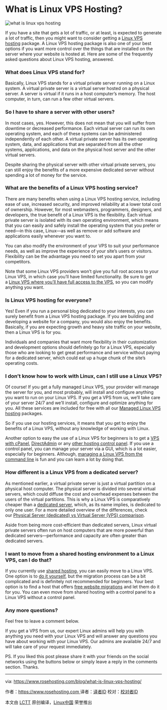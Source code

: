 What is Linux VPS Hosting?
============================================================


 ![what is linux vps hosting](https://www.rosehosting.com/blog/wp-content/uploads/2017/03/what-is-linux-vps-hosting.jpg) 

If you have a site that gets a lot of traffic, or at least, is expected to generate a lot of traffic, then you might want to consider getting a [Linux VPS hosting][6] package. A Linux VPS hosting package is also one of your best options if you want more control over the things that are installed on the server where your website is hosted at. Here are some of the frequently asked questions about Linux VPS hosting, answered.

### What does Linux VPS stand for?

Basically, Linux VPS stands for a virtual private server running on a Linux system. A virtual private server is a virtual server hosted on a physical server. A server is virtual if it runs in a host computer’s memory. The host computer, in turn, can run a few other virtual servers.

### So I have to share a server with other users?

In most cases, yes. However, this does not mean that you will suffer from downtime or decreased performance. Each virtual server can run its own operating system, and each of these systems can be administered independently of each other. A virtual private server has its own operating system, data, and applications that are separated from all the other systems, applications, and data on the physical host server and the other virtual servers.

Despite sharing the physical server with other virtual private servers, you can still enjoy the benefits of a more expensive dedicated server without spending a lot of money for the service.

### What are the benefits of a Linux VPS hosting service?

There are many benefits when using a Linux VPS hosting service, including ease of use, increased security, and improved reliability at a lower total cost of ownership. However, for most webmasters, programmers, designers, and developers, the true benefit of a Linux VPS is the flexibility. Each virtual private server is isolated with its own operating environment, which means that you can easily and safely install the operating system that you prefer or need—in this case, Linux—as well as remove or add software and applications easily whenever you want to.

You can also modify the environment of your VPS to suit your performance needs, as well as improve the experience of your site’s users or visitors. Flexibility can be the advantage you need to set you apart from your competitors.

Note that some Linux VPS providers won’t give you full root access to your Linux VPS, in which case you’ll have limited functionality. Be sure to get a [Linux VPS where you’ll have full access to the VPS][7], so you can modify anything you want.

### Is Linux VPS hosting for everyone?

Yes! Even if you run a personal blog dedicated to your interests, you can surely benefit from a Linux VPS hosting package. If you are building and developing a website for a company, you would also enjoy the benefits. Basically, if you are expecting growth and heavy site traffic on your website, then a Linux VPS is for you.

Individuals and companies that want more flexibility in their customization and development options should definitely go for a Linux VPS, especially those who are looking to get great performance and service without paying for a dedicated server, which could eat up a huge chunk of the site’s operating costs.

### I don’t know how to work with Linux, can I still use a Linux VPS?

Of course! If you get a fully managed Linux VPS, your provider will manage the server for you, and most probably, will install and configure anything you want to run on your Linux VPS. If you get a VPS from us, we’ll take care of your server 24/7 and we’ll install, configure and optimize anything for you. All these services are included for free with all our [Managed Linux VPS hosting][8] packages.

So if you use our hosting services, it means that you get to enjoy the benefits of a Linux VPS, without any knowledge of working with Linux.

Another option to easy the use of a Linux VPS for beginners is to get a [VPS with cPanel][9], [DirectAdmin][10] or any [other hosting control panel][11]. If you use a control panel, you can manage your server via a GUI, which is a lot easier, especially for beginners. Although, [managing a Linux VPS from the command line][12] is fun and you can learn a lot by doing that.

### How different is a Linux VPS from a dedicated server?

As mentioned earlier, a virtual private server is just a virtual partition on a physical host computer. The physical server is divided into several virtual servers, which could diffuse the cost and overhead expenses between the users of the virtual partitions. This is why a Linux VPS is comparatively cheaper than a [dedicated server][13], which, as its name implies, is dedicated to only one user. For a more detailed overview of the differences, check our [Physical Server (dedicated) vs Virtual Server (VPS) comparison][14].

Aside from being more cost-efficient than dedicated servers, Linux virtual private servers often run on host computers that are more powerful than dedicated servers—performance and capacity are often greater than dedicated servers.

### I want to move from a shared hosting environment to a Linux VPS, can I do that?

If you currently use [shared hosting][15], you can easily move to a Linux VPS. One option is to [do it yourself][16], but the migration process can be a bit complicated and is definitely not recommended for beginners. Your best option is to find a host that offers [free website migrations][17] and let them do it for you. You can even move from shared hosting with a control panel to a Linux VPS without a control panel.

### Any more questions?

Feel free to leave a comment below.

If you get a VPS from us, our expert Linux admins will help you with anything you need with your Linux VPS and will answer any questions you have about working with your Linux VPS. Our admins are available 24/7 and will take care of your request immediately.

PS. If you liked this post please share it with your friends on the social networks using the buttons below or simply leave a reply in the comments section. Thanks.


--------------------------------------------------------------------------------

via: https://www.rosehosting.com/blog/what-is-linux-vps-hosting/

作者：[https://www.rosehosting.com ][a]
译者：[译者ID](https://github.com/译者ID)
校对：[校对者ID](https://github.com/校对者ID)

本文由 [LCTT](https://github.com/LCTT/TranslateProject) 原创编译，[Linux中国](https://linux.cn/) 荣誉推出

[a]:https://www.rosehosting.com/blog/what-is-linux-vps-hosting/
[1]:https://www.rosehosting.com/blog/what-is-linux-vps-hosting/
[2]:https://www.rosehosting.com/blog/what-is-linux-vps-hosting/#comments
[3]:https://www.rosehosting.com/blog/category/guides/
[4]:https://plus.google.com/share?url=https://www.rosehosting.com/blog/what-is-linux-vps-hosting/
[5]:http://www.linkedin.com/shareArticle?mini=true&url=https://www.rosehosting.com/blog/what-is-linux-vps-hosting/&title=What%20is%20Linux%20VPS%20Hosting%3F&summary=If%20you%20have%20a%20site%20that%20gets%20a%20lot%20of%20traffic,%20or%20at%20least,%20is%20expected%20to%20generate%20a%20lot%20of%20traffic,%20then%20you%20might%20want%20to%20consider%20getting%20a%20Linux%20VPS%20hosting%20package.%20A%20Linux%20VPS%20hosting%20package%20is%20also%20one%20of%20your%20best%20options%20if%20you%20want%20more%20...
[6]:https://www.rosehosting.com/linux-vps-hosting.html
[7]:https://www.rosehosting.com/linux-vps-hosting.html
[8]:https://www.rosehosting.com/linux-vps-hosting.html
[9]:https://www.rosehosting.com/cpanel-hosting.html
[10]:https://www.rosehosting.com/directadmin-hosting.html
[11]:https://www.rosehosting.com/control-panel-hosting.html
[12]:https://www.rosehosting.com/blog/basic-shell-commands-after-putty-ssh-logon/
[13]:https://www.rosehosting.com/dedicated-servers.html
[14]:https://www.rosehosting.com/blog/physical-server-vs-virtual-server-all-you-need-to-know/
[15]:https://www.rosehosting.com/linux-shared-hosting.html
[16]:https://www.rosehosting.com/blog/from-shared-to-vps-hosting/
[17]:https://www.rosehosting.com/website-migration.html
